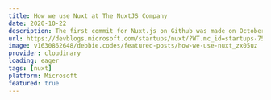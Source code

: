 ```yaml
---
title: How we use Nuxt at The NuxtJS Company
date: 2020-10-22
description: The first commit for Nuxt.js on Github was made on October 26th, 2016. Since then the Nuxt.js framework has grown from 2 creators in 2016 to having 10 full-time employees at the NuxtJS company, as well as the amazing Nuxt community with maintainers, ambassadors and contributors.
url: https://devblogs.microsoft.com/startups/nuxt/?WT.mc_id=startups-7534-cxa
image: v1630862648/debbie.codes/featured-posts/how-we-use-nuxt_zx05uz
provider: cloudinary
loading: eager
tags: [nuxt]
platform: Microsoft
featured: true
---
```

